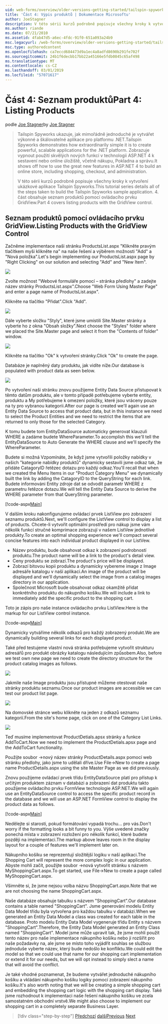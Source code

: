 ```yaml
---
uid: web-forms/overview/older-versions-getting-started/tailspin-spyworks/tailspin-spyworks-part-4
title: 'Část 4: Výpis produktů | Dokumentace Microsoftu'
author: JoeStagner
description: V této sérii kurzů podrobně popisuje všechny kroky k vytvoření ukázkové aplikace Tailspin Spyworks. 4. část obsahuje seznam produktů s GridView sml...
ms.author: riande
ms.date: 07/21/2010
ms.assetid: 4fab47d5-a6ec-4fdc-91f0-651a093a24b9
msc.legacyurl: /web-forms/overview/older-versions-getting-started/tailspin-spyworks/tailspin-spyworks-part-4
msc.type: authoredcontent
ms.openlocfilehash: ca7eccd684473d9a1ec4a8adfd8690b291fe702f
ms.sourcegitcommit: 24b1f6decbb17bb22a45166e5fdb0845c65af498
ms.translationtype: MT
ms.contentlocale: cs-CZ
ms.lasthandoff: 03/01/2019
ms.locfileid: "57071617"
---
```

<a name="part-4-listing-products"></a><span data-ttu-id="c485f-104">Část 4: Seznam produktů</span><span class="sxs-lookup"><span data-stu-id="c485f-104">Part 4: Listing Products</span></span>
====================
<span data-ttu-id="c485f-105">podle [Joe Stagner](https://github.com/JoeStagner)</span><span class="sxs-lookup"><span data-stu-id="c485f-105">by [Joe Stagner](https://github.com/JoeStagner)</span></span>

> <span data-ttu-id="c485f-106">Tailspin Spyworks ukazuje, jak mimořádně jednoduché je vytvářet výkonné a škálovatelné aplikace pro platformu .NET.</span><span class="sxs-lookup"><span data-stu-id="c485f-106">Tailspin Spyworks demonstrates how extraordinarily simple it is to create powerful, scalable applications for the .NET platform.</span></span> <span data-ttu-id="c485f-107">Zobrazuje vypnout použití skvělých nových funkcí v technologii ASP.NET 4 k sestavení nebo online úložiště, včetně nákupu, Pokladna a správu.</span><span class="sxs-lookup"><span data-stu-id="c485f-107">It shows off how to use the great new features in ASP.NET 4 to build an online store, including shopping, checkout, and administration.</span></span>
> 
> <span data-ttu-id="c485f-108">V této sérii kurzů podrobně popisuje všechny kroky k vytvoření ukázkové aplikace Tailspin Spyworks.</span><span class="sxs-lookup"><span data-stu-id="c485f-108">This tutorial series details all of the steps taken to build the Tailspin Spyworks sample application.</span></span> <span data-ttu-id="c485f-109">4. část obsahuje seznam produktů pomocí ovládacího prvku GridView.</span><span class="sxs-lookup"><span data-stu-id="c485f-109">Part 4 covers listing products with the GridView control.</span></span>


## <a id="_Toc260221670"></a>  <span data-ttu-id="c485f-110">Seznam produktů pomocí ovládacího prvku GridView.</span><span class="sxs-lookup"><span data-stu-id="c485f-110">Listing Products with the GridView Control</span></span>

<span data-ttu-id="c485f-111">Začněme implementace naši stránku ProductsList.aspx "Klikněte pravým tlačítkem myši klikněte na" na naše řešení a výběrem možnosti "Add" a "Nová položka".</span><span class="sxs-lookup"><span data-stu-id="c485f-111">Let's begin implementing our ProductsList.aspx page by "Right Clicking" on our solution and selecting "Add" and "New Item".</span></span>

![](tailspin-spyworks-part-4/_static/image1.jpg)

<span data-ttu-id="c485f-112">Zvolte možnost "Webové formuláře pomocí – stránka předlohy" a zadejte název stránky ProductsList.aspx".</span><span class="sxs-lookup"><span data-stu-id="c485f-112">Choose "Web Form Using Master Page" and enter a page name of ProductsList.aspx".</span></span>

<span data-ttu-id="c485f-113">Klikněte na tlačítko "Přidat".</span><span class="sxs-lookup"><span data-stu-id="c485f-113">Click "Add".</span></span>

![](tailspin-spyworks-part-4/_static/image2.jpg)

<span data-ttu-id="c485f-114">Dále vyberte složku "Styly", které jsme umístili Site.Master stránky a vyberte ho z okna "Obsah složky".</span><span class="sxs-lookup"><span data-stu-id="c485f-114">Next choose the "Styles" folder where we placed the Site.Master page and select it from the "Contents of folder" window.</span></span>

![](tailspin-spyworks-part-4/_static/image3.jpg)

<span data-ttu-id="c485f-115">Klikněte na tlačítko "Ok" k vytvoření stránky.</span><span class="sxs-lookup"><span data-stu-id="c485f-115">Click "Ok" to create the page.</span></span>

<span data-ttu-id="c485f-116">Databáze je naplněný daty produktu, jak vidíte níže.</span><span class="sxs-lookup"><span data-stu-id="c485f-116">Our database is populated with product data as seen below.</span></span>

![](tailspin-spyworks-part-4/_static/image4.jpg)

<span data-ttu-id="c485f-117">Po vytvoření naši stránku znovu použijeme Entity Data Source přistupovat k těmto datům produktu, ale v tomto případě potřebujeme vyberte entity, produktu a My potřebujeme k omezení položky, které jsou vráceny pouze na ty pro vybranou kategorii.</span><span class="sxs-lookup"><span data-stu-id="c485f-117">After our page is created we'll again use an Entity Data Source to access that product data, but in this instance we need to select the Product Entities and we need to restrict the items that are returned to only those for the selected Category.</span></span>

<span data-ttu-id="c485f-118">K tomu budete tom EntityDataSource automaticky generovat klauzuli WHERE a zadáme budete WhereParameter.</span><span class="sxs-lookup"><span data-stu-id="c485f-118">To accomplish this we'll tell the EntityDataSource to Auto Generate the WHERE clause and we'll specify the WhereParameter.</span></span>

<span data-ttu-id="c485f-119">Budete si možná Vzpomínáte, že když jsme vytvořili položky nabídky v našich "kategorie nabídky produktů" dynamicky sestavili jsme odkaz tak, že přidáte CatagoryID řetězec dotazu pro každý odkaz.</span><span class="sxs-lookup"><span data-stu-id="c485f-119">You'll recall that when we created the Menu Items in our "Product Category Menu" we dynamically built the link by adding the CatagoryID to the QueryString for each link.</span></span> <span data-ttu-id="c485f-120">Budete informováni Entity zdroje dat se odvodit parametr WHERE z parametru řetězce dotazu.</span><span class="sxs-lookup"><span data-stu-id="c485f-120">We will tell the Entity Data Source to derive the WHERE parameter from that QueryString parameter.</span></span>

[!code-aspx[Main](tailspin-spyworks-part-4/samples/sample1.aspx)]

<span data-ttu-id="c485f-121">V dalším kroku nakonfigurujeme ovládací prvek ListView pro zobrazení seznamu produktů.</span><span class="sxs-lookup"><span data-stu-id="c485f-121">Next, we'll configure the ListView control to display a list of products.</span></span> <span data-ttu-id="c485f-122">Chcete-li vytvořit optimální prostředí pro nákup jsme vám několik funkcí stručné komprimace zobrazují v našem ListVew jednotlivé produkty.</span><span class="sxs-lookup"><span data-stu-id="c485f-122">To create an optimal shopping experience we'll compact several concise features into each individual product displayed in our ListVew.</span></span>

- <span data-ttu-id="c485f-123">Název produktu, bude obsahovat odkaz k zobrazení podrobností produktu.</span><span class="sxs-lookup"><span data-stu-id="c485f-123">The product name will be a link to the product's detail view.</span></span>
- <span data-ttu-id="c485f-124">Ceny produktu se zobrazí.</span><span class="sxs-lookup"><span data-stu-id="c485f-124">The product's price will be displayed.</span></span>
- <span data-ttu-id="c485f-125">Zobrazí bitovou kopii produktu a dynamicky vybereme image z Image adresáře katalogu v naší aplikaci.</span><span class="sxs-lookup"><span data-stu-id="c485f-125">An image of the product will be displayed and we'll dynamically select the image from a catalog images directory in our application.</span></span>
- <span data-ttu-id="c485f-126">Společnost Microsoft bude obsahovat odkaz okamžitě přidat konkrétního produktu do nákupního košíku.</span><span class="sxs-lookup"><span data-stu-id="c485f-126">We will include a link to immediately add the specific product to the shopping cart.</span></span>

<span data-ttu-id="c485f-127">Toto je zápis pro naše instance ovládacího prvku ListView.</span><span class="sxs-lookup"><span data-stu-id="c485f-127">Here is the markup for our ListView control instance.</span></span>

[!code-aspx[Main](tailspin-spyworks-part-4/samples/sample2.aspx)]

<span data-ttu-id="c485f-128">Dynamicky vytváříme několik odkazů pro každý zobrazený produkt.</span><span class="sxs-lookup"><span data-stu-id="c485f-128">We are dynamically building several links for each displayed product.</span></span>

<span data-ttu-id="c485f-129">Také před testujeme vlastní nová stránka potřebujeme vytvořit strukturu adresářů pro produkt obrázky katalogu následujícím způsobem.</span><span class="sxs-lookup"><span data-stu-id="c485f-129">Also, before we test own new page we need to create the directory structure for the product catalog images as follows.</span></span>

![](tailspin-spyworks-part-4/_static/image1.png)

<span data-ttu-id="c485f-130">Jakmile naše Image produktu jsou přístupné můžeme otestovat naše stránky produktu seznamu.</span><span class="sxs-lookup"><span data-stu-id="c485f-130">Once our product images are accessible we can test our product list page.</span></span>

![](tailspin-spyworks-part-4/_static/image5.jpg)

<span data-ttu-id="c485f-131">Na domovské stránce webu klikněte na jeden z odkazů seznamu kategorií.</span><span class="sxs-lookup"><span data-stu-id="c485f-131">From the site's home page, click on one of the Category List Links.</span></span>

![](tailspin-spyworks-part-4/_static/image6.jpg)

<span data-ttu-id="c485f-132">Teď musíme implementovat ProductDetials.apsx stránky a funkce AddToCart.</span><span class="sxs-lookup"><span data-stu-id="c485f-132">Now we need to implement the ProductDetials.apsx page and the AddToCart functionality.</span></span>

<span data-ttu-id="c485f-133">Použijte soubor -&gt;nový název stránky ProductDetails.aspx pomocí web stránku předlohy, jako jsme to udělali dříve.</span><span class="sxs-lookup"><span data-stu-id="c485f-133">Use File-&gt;New to create a page name ProductDetails.aspx using the site Master Page as we did previously.</span></span>

<span data-ttu-id="c485f-134">Znovu použijeme ovládací prvek třídu EntityDataSource platí pro přístup k určitým produktem záznam v databázi a zobrazení dat produktu takto použijeme ovládacího prvku FormView technologie ASP.NET.</span><span class="sxs-lookup"><span data-stu-id="c485f-134">We will again use an EntityDataSource control to access the specific product record in the database and we will use an ASP.NET FormView control to display the product data as follows.</span></span>

[!code-aspx[Main](tailspin-spyworks-part-4/samples/sample3.aspx)]

<span data-ttu-id="c485f-135">Nedělejte si starosti, pokud formátování vypadá trochu... pro vás.</span><span class="sxs-lookup"><span data-stu-id="c485f-135">Don't worry if the formatting looks a bit funny to you.</span></span> <span data-ttu-id="c485f-136">Výše uvedené značky ponechá místa v zobrazení rozložení pro několik funkcí, které budete později na implementaci.</span><span class="sxs-lookup"><span data-stu-id="c485f-136">The markup above leaves room in the display layout for a couple of features we'll implement later on.</span></span>

<span data-ttu-id="c485f-137">Nákupního košíku se reprezentují složitější logiku v naší aplikaci.</span><span class="sxs-lookup"><span data-stu-id="c485f-137">The Shopping Cart will represent the more complex logic in our application.</span></span> <span data-ttu-id="c485f-138">Abyste mohli začít, použijte soubor -&gt;nová vytvořit stránku s názvem MyShoppingCart.aspx.</span><span class="sxs-lookup"><span data-stu-id="c485f-138">To get started, use File-&gt;New to create a page called MyShoppingCart.aspx.</span></span>

<span data-ttu-id="c485f-139">Všimněte si, že jsme nejsou volba názvu ShoppingCart.aspx.</span><span class="sxs-lookup"><span data-stu-id="c485f-139">Note that we are not choosing the name ShoppingCart.aspx.</span></span>

<span data-ttu-id="c485f-140">Naše databáze obsahuje tabulku s názvem "ShoppingCart".</span><span class="sxs-lookup"><span data-stu-id="c485f-140">Our database contains a table named "ShoppingCart".</span></span> <span data-ttu-id="c485f-141">Jsme generování modelu Entity Data Model třídu byla vytvořena pro každou tabulku v databázi.</span><span class="sxs-lookup"><span data-stu-id="c485f-141">When we generated an Entity Data Model a class was created for each table in the database.</span></span> <span data-ttu-id="c485f-142">Proto modelu Entity Data Model vygeneruje třídu Entity s názvem "ShoppingCart".</span><span class="sxs-lookup"><span data-stu-id="c485f-142">Therefore, the Entity Data Model generated an Entity Class named "ShoppingCart".</span></span> <span data-ttu-id="c485f-143">Model jsme může upravit tak, že jsme mohli použít tento název pro naše implementace nákupního košíku nebo ji rozšířit pro naše požadavky na, ale jsme se místo toho vyjádřit souhlas se službou jednoduše vyberte název, který bude nedošlo ke konfliktu.</span><span class="sxs-lookup"><span data-stu-id="c485f-143">We could edit the model so that we could use that name for our shopping cart implementation or extend it for our needs, but we will opt instead to simply slect a name that will avoid the conflict.</span></span>

<span data-ttu-id="c485f-144">Je také vhodné poznamenat, že budeme vytvářet jednoduché nákupního košíku a vkládání nákupního košíku logiky pomocí zobrazení nákupního košíku.</span><span class="sxs-lookup"><span data-stu-id="c485f-144">It's also worth noting that we will be creating a simple shopping cart and embedding the shopping cart logic with the shopping cart display.</span></span> <span data-ttu-id="c485f-145">Také jsme rozhodnout k implementaci naše řešení nákupního košíku ve zcela samostatném obchodní vrstvě.</span><span class="sxs-lookup"><span data-stu-id="c485f-145">We might also choose to implement our shopping cart in a completely separate Business Layer.</span></span>

> [!div class="step-by-step"]
> <span data-ttu-id="c485f-146">[Předchozí](tailspin-spyworks-part-3.md)
> [další](tailspin-spyworks-part-5.md)</span><span class="sxs-lookup"><span data-stu-id="c485f-146">[Previous](tailspin-spyworks-part-3.md)
[Next](tailspin-spyworks-part-5.md)</span></span>
